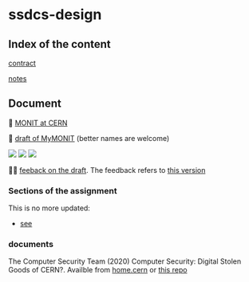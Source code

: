 # ssdcs-design

## Index of the content

[contract](notes/contract.md)

[notes](notes/notes.md)

## Document

🎸 [MONIT at CERN](https://www.epj-conferences.org/articles/epjconf/pdf/2019/19/epjconf_chep2018_08031.pdf)

🍉 [draft of MyMONIT](documents/safe-repository.pdf) (better names are welcome)

<img src="https://img.shields.io/badge/Word_count-1212-%23a00"/>
<img src="https://img.shields.io/badge/Content-incomplete-%23aa0"/>
<img src="https://img.shields.io/badge/Turnitin-to_do-%23aa0"/>

🧑‍🏫 [feeback on the draft](https://nam11.safelinks.protection.outlook.com/?url=https%3A%2F%2Fkaplanopenlearning.zoom.us%2Frec%2Fshare%2FU3axgeb_Pd2M4ofFlkGgZS63-nBp-KuXP9LDy_Ap_PGQHjvL13K4pHSI5kfAYrq6.y_sNkwmrFAJTR3RO&data=04%7C01%7Ccathryn.peoples%40kaplan.com%7Ca9634329b9364a87bd5508da117aaac3%7C057daf85b1d544cdab7b0a4ce1b29eae%7C0%7C0%7C637841515788167027%7CUnknown%7CTWFpbGZsb3d8eyJWIjoiMC4wLjAwMDAiLCJQIjoiV2luMzIiLCJBTiI6Ik1haWwiLCJXVCI6Mn0%3D%7C3000&sdata=WF7kdU5lxUgIQ36NsIqLIqMb2nC%2Bu0%2FykupHDNCFL90%3D&reserved=0). The feedback refers to [this version](https://github.com/ros101/ssdcs-assignment/blob/d7a013503cfe135dfdf533ff008e088bf9b89e1e/documents/safe-repository.pdf)

### Sections of the assignment

This is no more updated:

* [see](documents/sections/)

### documents

The Computer Security Team (2020) Computer Security: Digital Stolen Goods of CERN?. Availble from [home.cern](https://home.cern/news/news/computing/computer-security-digital-stolen-goods-cern) or [this repo](documents/Computer-Security-Digital-stolen-goods-of-CERN.pdf)
